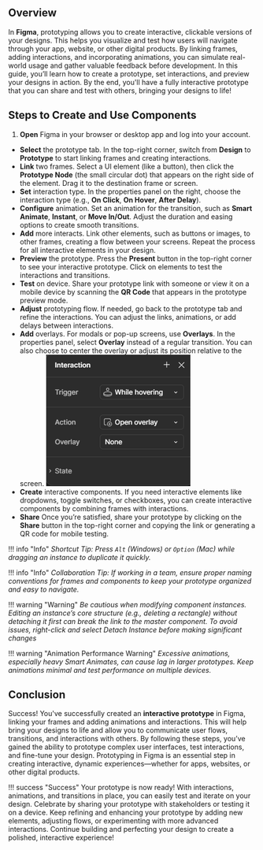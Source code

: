 
## Overview
In **Figma**, prototyping allows you to create interactive, clickable versions of your designs. This helps you visualize and test how users will navigate through your app, website, or other digital products. By linking frames, adding interactions, and incorporating animations, you can simulate real-world usage and gather valuable feedback before development. In this guide, you’ll learn how to create a prototype, set interactions, and preview your designs in action. By the end, you'll have a fully interactive prototype that you can share and test with others, bringing your designs to life!

## Steps to Create and Use Components

1. **Open** Figma in your browser or desktop app and log into your account.
* **Select** the prototype tab. In the top-right corner, switch from **Design** to **Prototype** to start linking frames and creating interactions.
* **Link** two frames. Select a UI element (like a button), then click the **Prototype Node** (the small circular dot) that appears on the right side of the element. Drag it to the destination frame or screen.
* **Set** interaction type. In the properties panel on the right, choose the interaction type (e.g., **On Click**, **On Hover**, **After Delay**).
* **Configure** animation. Set an animation for the transition, such as **Smart Animate**, **Instant**, or **Move In/Out**. Adjust the duration and easing options to create smooth transitions.
* **Add** more interacts. Link other elements, such as buttons or images, to other frames, creating a flow between your screens. Repeat the process for all interactive elements in your design.
* **Preview** the prototype. Press the **Present** button in the top-right corner to see your interactive prototype. Click on elements to test the interactions and transitions.
* **Test** on device. Share your prototype link with someone or view it on a mobile device by scanning the **QR Code** that appears in the prototype preview mode.
* **Adjust** prototyping flow. If needed, go back to the prototype tab and refine the interactions. You can adjust the links, animations, or add delays between interactions.
* **Add** overlays. For modals or pop-up screens, use **Overlays**. In the properties panel, select **Overlay** instead of a regular transition. You can also choose to center the overlay or adjust its position relative to the screen.
![image](assets/overlays2.png "Add overlays")
* **Create** interactive components. If you need interactive elements like dropdowns, toggle switches, or checkboxes, you can create interactive components by combining frames with interactions.
* **Share** Once you’re satisfied, share your prototype by clicking on the **Share** button in the top-right corner and copying the link or generating a QR code for mobile testing.

!!! info "Info"
    *Shortcut Tip: Press `Alt` (Windows) or `Option` (Mac) while dragging an instance to duplicate it quickly.*

!!! info "Info"
    *Collaboration Tip: If working in a team, ensure proper naming conventions for frames and components to keep your prototype organized and easy to navigate.*

!!! warning "Warning"
    *Be cautious when modifying component instances. Editing an instance’s core structure (e.g., deleting a rectangle) without detaching it first can break the link to the master component. To avoid issues, right-click and select Detach Instance before making significant changes*

!!! warning "Animation Performance Warning"
    *Excessive animations, especially heavy Smart Animates, can cause lag in larger prototypes. Keep animations minimal and test performance on multiple devices.*

## Conclusion

Success! You've successfully created an **interactive prototype** in Figma, linking your frames and adding animations and interactions. This will help bring your designs to life and allow you to communicate user flows, transitions, and interactions with others. By following these steps, you’ve gained the ability to prototype complex user interfaces, test interactions, and fine-tune your design. Prototyping in Figma is an essential step in creating interactive, dynamic experiences—whether for apps, websites, or other digital products.

!!! success "Success"
    Your prototype is now ready! With interactions, animations, and transitions in place, you can easily test and iterate on your design. Celebrate by sharing your prototype with stakeholders or testing it on a device. Keep refining and enhancing your prototype by adding new elements, adjusting flows, or experimenting with more advanced interactions. Continue building and perfecting your design to create a polished, interactive experience!